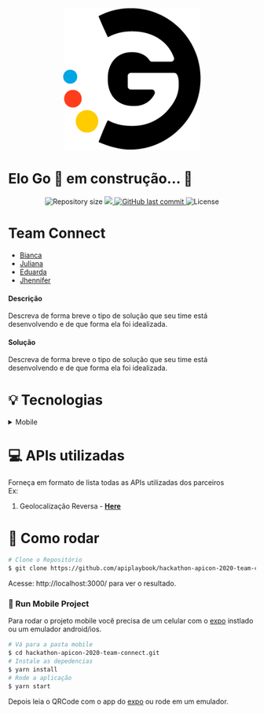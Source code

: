 <p align="center">
   <img src="/assets/logo-eloGO.png" alt="EloGo" width="280"/>
</p>

# Elo Go 🚀 em construção... 🚧

<p align="center">	
  
  <img alt="Repository size" src="https://img.shields.io/github/repo-size/apiplaybook/hackathon-apicon-2020-team-connect?color=000000&style=for-the-badge">

  <a aria-label="Completed" href="https://prensa.li/apicon/hackathon-elo-apicon-2020/">
    <img src="https://img.shields.io/badge/Hackathon ELO -Apicon 2020-000000?style=for-the-badge"></img>
  </a>
  <a href="https://github.com/bkkater/happy/commits/master">
    <img alt="GitHub last commit" src="https://img.shields.io/github/last-commit/apiplaybook/hackathon-apicon-2020-team-connect?color=000000&style=for-the-badge">
  </a> 
  <img alt="License" src="https://img.shields.io/badge/license-NOLICENSE-000000?style=for-the-badge">
</p>

# Team Connect
- [Bianca](https://github.com/bkkater)
- [Juliana](https://www.linkedin.com/in/juliana-talita-b683581b2/)
- [Eduarda](https://www.linkedin.com/in/eduarda-barboza-tavares-612a55159/)
- [Jhennifer](https://www.linkedin.com/in/jhennifer-pimentel-0518171b2/)

#### **Descrição**

Descreva de forma breve o tipo de solução que seu time está desenvolvendo e de que forma ela foi idealizada.

#### **Solução**
Descreva de forma breve o tipo de solução que seu time está desenvolvendo e de que forma ela foi idealizada.


# :bulb: **Tecnologias**

<details>
  <summary>Mobile</summary>

-   [React](https://pt-br.reactjs.org/)
-   [React Native](https://reactnative.dev/)
-   [Expo](https://expo.io/learn)
-   [Typescript](https://www.typescriptlang.org/)
-   [React Navigation](https://reactnavigation.org/)
-   [Axios](https://www.npmjs.com/package/axios)
-   [Expo Google Fonts](https://github.com/expo/google-fonts)
-   [React Native Maps](https://github.com/react-native-maps/react-native-maps)
-   [Here Reverse Geocoding API](https://developer.here.com/documentation/geocoding-search-api/dev_guide/topics/endpoint-geocode-brief.html)
-   [VS Code](https://code.visualstudio.com/)
</details>

# :computer:  **APIs utilizadas**

Forneça em formato de lista todas as APIs utilizadas dos parceiros<br>
Ex:
1. Geolocalização Reversa - [**Here**](https://developer.here.com)

# :construction_worker: Como rodar
```bash
# Clone o Repositório
$ git clone https://github.com/apiplaybook/hackathon-apicon-2020-team-connect.git
```
Acesse: http://localhost:3000/ para ver o resultado.

### 📱 Run Mobile Project
Para rodar o projeto mobile você precisa de um celular com o [expo](https://play.google.com/store/apps/details?id=host.exp.exponent) instlado ou um emulador android/ios.

```bash
# Vá para a pasta mobile
$ cd hackathon-apicon-2020-team-connect.git
# Instale as depedencias
$ yarn install
# Rode a aplicação
$ yarn start
```

Depois leia o QRCode com o app do [expo](https://play.google.com/store/apps/details?id=host.exp.exponent) ou rode em um emulador.
